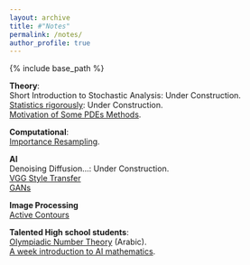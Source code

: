 ```yaml
---
layout: archive
title: #"Notes"
permalink: /notes/
author_profile: true
---
```

{% include base_path %}

**Theory**:  
Short Introduction to Stochastic Analysis: Under Construction.  
[Statistics rigorously](https://github.com/siddigss/Statistics-from-Rigrous-to-Practical): Under Construction.  
[Motivation of Some PDEs Methods](https://github.com/siddigss/general-mathematical-notes/blob/main/pdes/motivation%20of%20some%20pdes%20methods.pdf).  

**Computational**:  
[Importance Resampling](https://github.com/siddigss/Computational-Probability-Topics/blob/main/Importance%20Resampling/Untitled.ipynb).  

**AI**  
Denoising Diffusion...: Under Construction.  
[VGG Style Transfer](https://github.com/siddigss/VGG-Style-Transfer)  
[GANs](https://github.com/siddigss/Kanji-GAN)  

**Image Processing**  
[Active Contours](https://github.com/siddigss/Active-Contours/tree/master/Active%20Contours%20(Snakes))  

**Talented High school students**:  
[Olympiadic Number Theory](https://munhana.orgfree.com/forum/viewtopic.php?f=17&t=61) (Arabic).  
[A week introduction to AI mathematics](https://github.com/siddigss/AI-MATH).  
